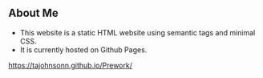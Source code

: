 ## About Me 

* This website is a static HTML website using semantic tags and minimal CSS. 
* It is currently hosted on Github Pages.


https://tajohnsonn.github.io/Prework/

